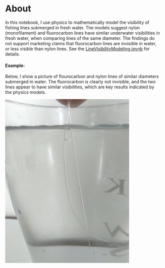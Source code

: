 # About

In this notebook, I use physics to mathematically model the visibility of fishing lines submerged in fresh water.  The models suggest nylon (monofilament) and fluorocarbon lines have similar underwater visibilities in fresh water, when comparing lines of the same diameter. The findings do not support marketing claims that fluorocarbon lines are invisible in water, or less visible than nylon lines.  See the [LineVisibilityModeling.ipynb](LineVisibilityModeling.ipynb) for details.


#### Example:  
Below, I show a picture of flourocarbon and nylon lines of similar diameters submerged in water. The fluorocarbon is clearly not invisible, and the two lines appear to have similar visibilities, which are key results indicated by the physics models.

<img src="images/lines.jpg" alt="Fluorocarbon and nylon lines in water" width="400"/>